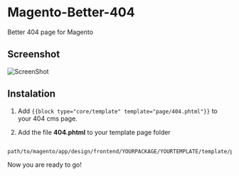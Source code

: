 Magento-Better-404
==================

Better 404 page for Magento

## Screenshot
![ScreenShot](https://raw.github.com/Magento-Better-404/blob/master/screenshot/screenshot.png)

## Instalation

1. Add ```{{block type="core/template" template="page/404.phtml"}}``` to your 404 cms page.

2. Add the file **404.phtml** to your template page folder 

```
    path/to/magento/app/design/frontend/YOURPACKAGE/YOURTEMPLATE/template/page/
```

Now you are ready to go!
